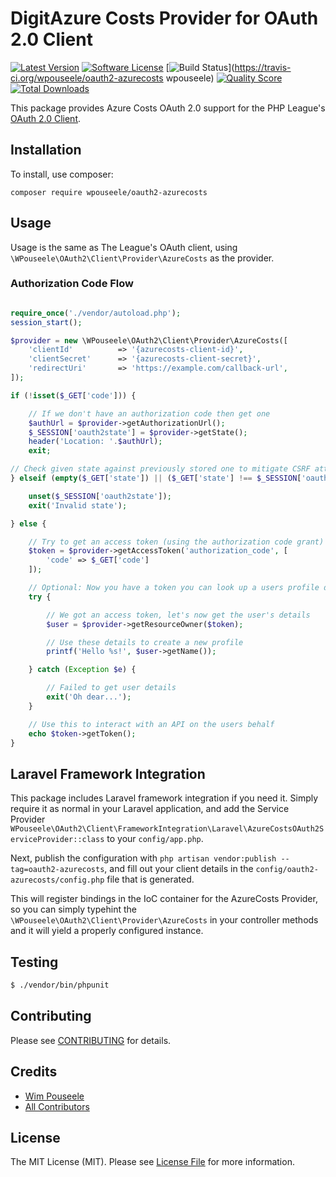 # DigitAzure Costs  Provider for OAuth 2.0 Client
[![Latest Version](https://img.shields.io/github/release/wpouseele/oauth2-azurecosts.svg?style=flat-square)](https://github.com/wpouseele/oauth2-azurecosts/releases)
[![Software License](https://img.shields.io/badge/license-MIT-brightgreen.svg?style=flat-square)](LICENSE)
[![Build Status](https://img.shields.io/travis/wpouseelehemmingsazurecosts/master.svg?style=flat-square)](https://travis-ci.org/wpouseele/oauth2-azurecosts
wpouseele)
[![Quality Score](https://img.shields.io/scrutinizer/g/wpouseele/oauth2-azurecosts.svg?style=flat-square)](https://scrutinizer-ci.com/g/wpouseele/oauth2-azurecosts)
[![Total Downloads](https://img.shields.io/packagist/dt/wpouseele/oauth2-azurecosts.svg?style=flat-square)](https://packagist.org/packages/wpouseele/oauth2-azurecosts)


This package provides Azure Costs OAuth 2.0 support for the PHP League's [OAuth 2.0 Client](https://github.com/thephpleague/oauth2-client).

## Installation

To install, use composer:

```
composer require wpouseele/oauth2-azurecosts
```

## Usage

Usage is the same as The League's OAuth client, using `\WPouseele\OAuth2\Client\Provider\AzureCosts` as the provider.

### Authorization Code Flow

```php

require_once('./vendor/autoload.php');
session_start();

$provider = new \WPouseele\OAuth2\Client\Provider\AzureCosts([
    'clientId'          => '{azurecosts-client-id}',
    'clientSecret'      => '{azurecosts-client-secret}',
    'redirectUri'       => 'https://example.com/callback-url',
]);

if (!isset($_GET['code'])) {

    // If we don't have an authorization code then get one
    $authUrl = $provider->getAuthorizationUrl();
    $_SESSION['oauth2state'] = $provider->getState();
    header('Location: '.$authUrl);
    exit;

// Check given state against previously stored one to mitigate CSRF attack
} elseif (empty($_GET['state']) || ($_GET['state'] !== $_SESSION['oauth2state'])) {

    unset($_SESSION['oauth2state']);
    exit('Invalid state');

} else {

    // Try to get an access token (using the authorization code grant)
    $token = $provider->getAccessToken('authorization_code', [
        'code' => $_GET['code']
    ]);

    // Optional: Now you have a token you can look up a users profile data
    try {

        // We got an access token, let's now get the user's details
        $user = $provider->getResourceOwner($token);

        // Use these details to create a new profile
        printf('Hello %s!', $user->getName());

    } catch (Exception $e) {

        // Failed to get user details
        exit('Oh dear...');
    }

    // Use this to interact with an API on the users behalf
    echo $token->getToken();
}

```

## Laravel Framework Integration

This package includes Laravel framework integration if you need it. Simply require it as normal in your Laravel application,
and add the Service Provider `WPouseele\OAuth2\Client\FrameworkIntegration\Laravel\AzureCostsOAuth2ServiceProvider::class` to your `config/app.php`.

Next, publish the configuration with `php artisan vendor:publish --tag=oauth2-azurecosts`, and fill out your client
details in the `config/oauth2-azurecosts/config.php` file that is generated.

This will register bindings in the IoC container for the AzureCosts Provider, so you can simply typehint the
`\WPouseele\OAuth2\Client\Provider\AzureCosts` in your controller methods and it will yield a properly configured
instance.


## Testing

``` bash
$ ./vendor/bin/phpunit
```

## Contributing

Please see [CONTRIBUTING](https://github.com/wpouseele/oauth2-azurecosts/blob/master/CONTRIBUTING.md) for details.

## Credits

- [Wim Pouseele](https://github.com/wpouseele)
- [All Contributors](https://github.com/wpouseele/oauth2-azurecosts/contributors)


## License

The MIT License (MIT). Please see [License File](https://github.com/wpouseele/oauth2-azurecosts/blob/master/LICENSE) for more information.
